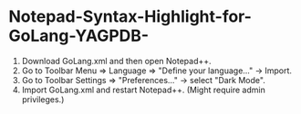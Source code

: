 # Notepad-Syntax-Highlight-for-GoLang-YAGPDB-

1. Download GoLang.xml and then open Notepad++.
2. Go to Toolbar Menu => Language => "Define your language..." -> Import.
3. Go to Toolbar Settings => "Preferences..." -> select "Dark Mode".
4. Import GoLang.xml and restart Notepad++. (Might require admin privileges.)

